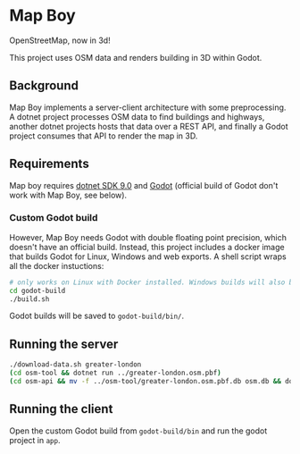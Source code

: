 # Map Boy

OpenStreetMap, now in 3d!

This project uses OSM data and renders building in 3D within Godot.

## Background

Map Boy implements a server-client architecture with some preprocessing. A dotnet project processes OSM data to find buildings and highways,
another dotnet projects hosts that data over a REST API, and finally a Godot project consumes that API to render the map in 3D.

## Requirements

Map boy requires [dotnet SDK 9.0](https://dotnet.microsoft.com/en-us/download/dotnet/9.0) and [Godot](https://godotengine.org/)
(official build of Godot don't work with Map Boy, see below).

### Custom Godot build

However, Map Boy needs Godot with double floating point precision, which doesn't have an official build. Instead, this project
includes a docker image that builds Godot for Linux, Windows and web exports. A shell script wraps all the docker instuctions:

```bash
# only works on Linux with Docker installed. Windows builds will also be created
cd godot-build
./build.sh
```

Godot builds will be saved to `godot-build/bin/`.

## Running the server

```bash
./download-data.sh greater-london
(cd osm-tool && dotnet run ../greater-london.osm.pbf)
(cd osm-api && mv -f ../osm-tool/greater-london.osm.pbf.db osm.db && dotnet run)
```

## Running the client

Open the custom Godot build from `godot-build/bin` and run the godot project in `app`.
